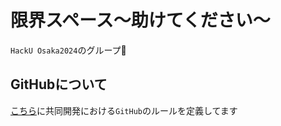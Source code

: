 # 限界スペース〜助けてください〜
`HackU Osaka2024`のグループ🤗

## GitHubについて
[こちら](https://github.com/HackUOsaka/.github/blob/main/.github/README.md)に共同開発における`GitHub`のルールを定義してます
